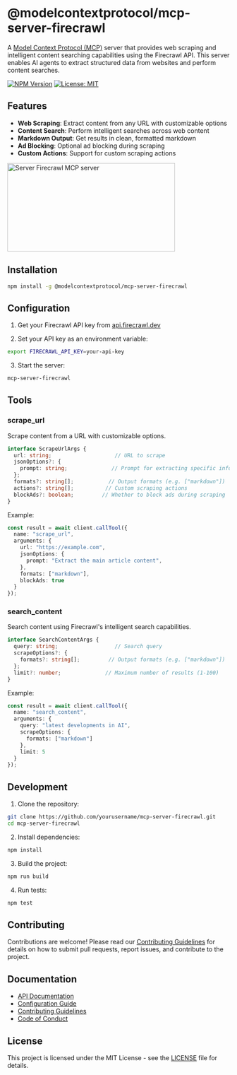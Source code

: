 # @modelcontextprotocol/mcp-server-firecrawl

A [Model Context Protocol (MCP)](https://github.com/modelcontextprotocol) server that provides web scraping and intelligent content searching capabilities using the Firecrawl API. This server enables AI agents to extract structured data from websites and perform content searches.

[![NPM Version](https://img.shields.io/npm/v/@modelcontextprotocol/mcp-server-firecrawl)](https://www.npmjs.com/package/@modelcontextprotocol/mcp-server-firecrawl)
[![License: MIT](https://img.shields.io/badge/License-MIT-yellow.svg)](https://opensource.org/licenses/MIT)

## Features

- **Web Scraping**: Extract content from any URL with customizable options
- **Content Search**: Perform intelligent searches across web content
- **Markdown Output**: Get results in clean, formatted markdown
- **Ad Blocking**: Optional ad blocking during scraping
- **Custom Actions**: Support for custom scraping actions

<a href="https://glama.ai/mcp/servers/th4nzh22ea"><img width="380" height="200" src="https://glama.ai/mcp/servers/th4nzh22ea/badge" alt="Server Firecrawl MCP server" /></a>

## Installation

```bash
npm install -g @modelcontextprotocol/mcp-server-firecrawl
```

## Configuration

1. Get your Firecrawl API key from [api.firecrawl.dev](https://api.firecrawl.dev)

2. Set your API key as an environment variable:
```bash
export FIRECRAWL_API_KEY=your-api-key
```

3. Start the server:
```bash
mcp-server-firecrawl
```

## Tools

### scrape_url

Scrape content from a URL with customizable options.

```typescript
interface ScrapeUrlArgs {
  url: string;                    // URL to scrape
  jsonOptions?: {
    prompt: string;              // Prompt for extracting specific information
  };
  formats?: string[];           // Output formats (e.g. ["markdown"])
  actions?: string[];          // Custom scraping actions
  blockAds?: boolean;         // Whether to block ads during scraping
}
```

Example:
```typescript
const result = await client.callTool({
  name: "scrape_url",
  arguments: {
    url: "https://example.com",
    jsonOptions: {
      prompt: "Extract the main article content",
    },
    formats: ["markdown"],
    blockAds: true
  }
});
```

### search_content

Search content using Firecrawl's intelligent search capabilities.

```typescript
interface SearchContentArgs {
  query: string;                  // Search query
  scrapeOptions?: {
    formats?: string[];         // Output formats (e.g. ["markdown"])
  };
  limit?: number;              // Maximum number of results (1-100)
}
```

Example:
```typescript
const result = await client.callTool({
  name: "search_content",
  arguments: {
    query: "latest developments in AI",
    scrapeOptions: {
      formats: ["markdown"]
    },
    limit: 5
  }
});
```

## Development

1. Clone the repository:
```bash
git clone https://github.com/yourusername/mcp-server-firecrawl.git
cd mcp-server-firecrawl
```

2. Install dependencies:
```bash
npm install
```

3. Build the project:
```bash
npm run build
```

4. Run tests:
```bash
npm test
```

## Contributing

Contributions are welcome! Please read our [Contributing Guidelines](CONTRIBUTING.md) for details on how to submit pull requests, report issues, and contribute to the project.

## Documentation

- [API Documentation](docs/api.md)
- [Configuration Guide](docs/configuration.md)
- [Contributing Guidelines](CONTRIBUTING.md)
- [Code of Conduct](CODE_OF_CONDUCT.md)

## License

This project is licensed under the MIT License - see the [LICENSE](LICENSE) file for details.
